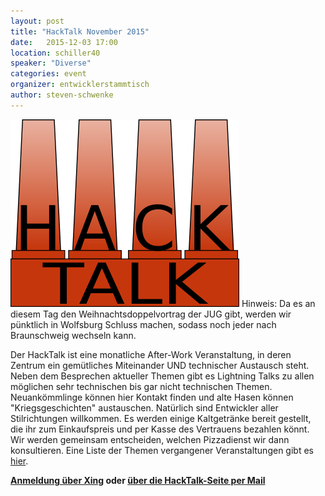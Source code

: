 ```yaml
---
layout: post
title: "HackTalk November 2015"
date:   2015-12-03 17:00
location: schiller40
speaker: "Diverse" 
categories: event
organizer: entwicklerstammtisch
author: steven-schwenke
---
```

<img src="/assets/partners/hacktalk-gross.png" class="speaker" />
Hinweis: Da es an diesem Tag den Weihnachtsdoppelvortrag der JUG gibt, werden wir pünktlich in Wolfsburg Schluss machen, sodass noch jeder nach Braunschweig wechseln kann.

Der HackTalk ist eine monatliche After-Work Veranstaltung, in deren Zentrum ein gemütliches Miteinander UND technischer Austausch steht. Neben dem Besprechen aktueller Themen gibt es Lightning Talks zu allen möglichen sehr technischen bis gar nicht technischen Themen. Neuankömmlinge können hier Kontakt finden und alte Hasen können "Kriegsgeschichten" austauschen. Natürlich sind Entwickler aller Stilrichtungen willkommen. Es werden einige Kaltgetränke bereit gestellt, die ihr zum Einkaufspreis und per Kasse des Vertrauens bezahlen könnt. Wir werden gemeinsam entscheiden, welchen Pizzadienst wir dann konsultieren. Eine Liste der Themen vergangener Veranstaltungen gibt es [hier](http://hackcamp-wolfsburg.de/vergangeneVeranstaltungen).

**[Anmeldung über Xing](https://www.xing.com/events/hacktalk-wolfsburg-1607083) oder [über die HackTalk-Seite per Mail](http://hackcamp-wolfsburg.de/kontaktUndAnmeldung)** 